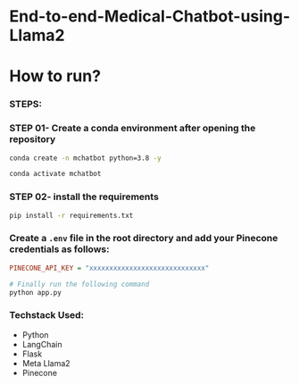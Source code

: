# End-to-end-Medical-Chatbot-using-Llama2

# How to run?
### STEPS:

### STEP 01- Create a conda environment after opening the repository

```bash
conda create -n mchatbot python=3.8 -y
```

```bash
conda activate mchatbot
```

### STEP 02- install the requirements
```bash
pip install -r requirements.txt
```


### Create a `.env` file in the root directory and add your Pinecone credentials as follows:

```ini
PINECONE_API_KEY = "xxxxxxxxxxxxxxxxxxxxxxxxxxxxx"
```

```bash
# Finally run the following command
python app.py
```




### Techstack Used:

- Python
- LangChain
- Flask
- Meta Llama2
- Pinecone



